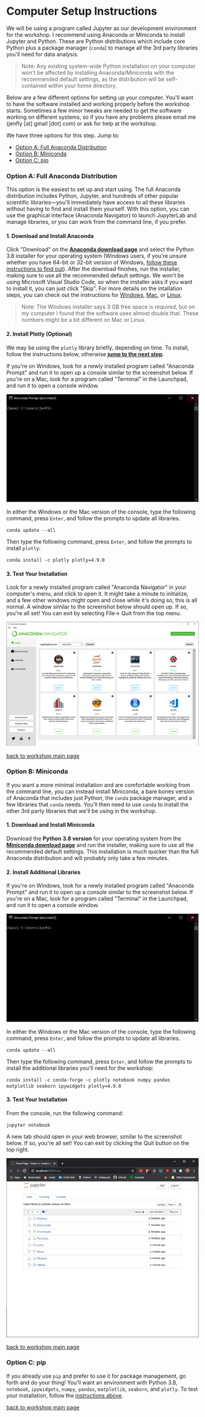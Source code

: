 # Computer Setup Instructions

We will be using a program called Jupyter as our development environment for the workshop. I recommend using Anaconda or Miniconda to install Jupyter and Python. These are Python distributions which include core Python plus a package manager (`conda`) to manage all the 3rd party libraries you'll need for data analysis.

> Note: Any existing system-wide Python installation on your computer won't be affected by installing Anaconda/Miniconda with the recommended default settings, as the distribution will be self-contained within your home directory.


Below are a few different options for setting up your computer. You'll want to have the software installed and working properly before the workshop starts. Sometimes a few minor tweaks are needed to get the software working on different systems, so if you have any problems please email me (jenfly [at] gmail [dot] com) or ask for help at the workshop.


We have three options for this step. Jump to:
- [Option A: Full Anaconda Distribution](#anaconda)
- [Option B: Miniconda](#miniconda)
- [Option C: pip](#pip)

<a id="anaconda"></a>
### Option A: Full Anaconda Distribution

This option is the easiest to set up and start using. The full Anaconda distribution includes Python, Jupyter, and hundreds of other popular scientific libraries&mdash;you'll immediately have access to all these libraries without having to find and install them yourself. With this option, you can use the graphical interface (Anaconda Navigator) to launch JupyterLab and manage libraries, or you can work from the command line, if you prefer.


#### 1. Download and Install Anaconda

Click "Download" on the **[Anaconda download page](https://www.anaconda.com/download/)** and select the Python 3.8 installer for your operating system (Windows users, if you're unsure whether you have 64-bit or 32-bit version of Windows, [follow these instructions to find out](https://support.microsoft.com/en-ca/help/15056/windows-32-64-bit-faq)).  After the download finishes, run the installer, making sure to use all the recommended default settings. We won't be using Microsoft Visual Studio Code, so when the installer asks if you want to install it, you can just click "Skip". For more details on the intallation steps, you can check out the instructions for [Windows](https://docs.anaconda.com/anaconda/install/windows), [Mac](https://docs.anaconda.com/anaconda/install/mac-os), or [Linux](http://docs.anaconda.com/anaconda/install/linux/).

> Note: The Windows installer says 3 GB free space is required, but on my computer I found that the software uses almost double that. These numbers might be a bit different on Mac or Linux.

#### 2. Install Plotly (Optional)

We may be using the `plotly` library briefly, depending on time. To install, follow the instructions below, otherwise **[jump to the next step](#navigator_test)**.
  
If you're on Windows, look for a newly installed program called "Anaconda Prompt" and run it to open up a console similar to the screenshot below. If you're on a Mac, look for a program called "Terminal" in the Launchpad, and run it to open a console window.
    
![console](img/console.png)
    
In either the Windows or the Mac version of the console, type the following command, press `Enter`, and follow the prompts to update all libraries.
```
conda update --all
```
    
Then type the following command, press `Enter`, and follow the prompts to install `plotly`:
```
conda install -c plotly plotly=4.9.0
```

<a id="navigator_test"></a>
#### 3. Test Your Installation

Look for a newly installed program called "Anaconda Navigator" in your computer's menu, and click to open it. It might take a minute to initialize, and a few other windows might open and close while it's doing so, this is all normal. A window similar to the screenshot below should open up. If so, you're all set! You can exit by selecting File-> Quit from the top menu.

![Anaconda Navigator](img/navigator.png)

[back to workshop main page](https://jenfly.github.io/datajam-python/)


<a id="miniconda"></a>
### Option B: Miniconda

If you want a more minimal installation and are comfortable working from the command line, you can instead install Miniconda, a bare bones version of Anaconda that includes just Python, the `conda` package manager, and a few libraries that `conda` needs. You'll then need to use `conda` to install the other 3rd party libraries that we'll be using in the workshop.


#### 1. Download and Install Miniconda

Download the **Python 3.8 version** for your operating system from the **[Miniconda download page](https://conda.io/miniconda.html)** and run the installer, making sure to use all the recommended default settings. This installation is much quicker than the full Anaconda distribution and will probably only take a few minutes.

#### 2. Install Additional Libraries

If you're on Windows, look for a newly installed program called "Anaconda Prompt" and run it to open up a console similar to the screenshot below. If you're on a Mac, look for a program called "Terminal" in the Launchpad, and run it to open a console window.
    
  ![console](img/console.png)
    
In either the Windows or the Mac version of the console, type the following command, press `Enter`, and follow the prompts to update all libraries.
```
conda update --all
```
    
Then type the following command, press `Enter`, and follow the prompts to install the additional libraries you'll need for the workshop:
```
conda install -c conda-forge -c plotly notebook numpy pandas matplotlib seaborn ipywidgets plotly=4.9.0
```

<a id="test"></a>
#### 3. Test Your Installation

From the console, run the following command:
```
jupyter notebook
```

A new tab should open in your web browser, similar to the screenshot below. If so, you're all set! You can exit by clicking the Quit button on the top right.

![notebook_dash](img/notebook_dash.png)

[back to workshop main page](https://jenfly.github.io/datajam-python/)



<a id="pip"></a>
### Option C: pip

If you already use `pip` and prefer to use it for package management, go forth and do your thing! You’ll want an environment with Python 3.8, `notebook`, `ipywidgets`, `numpy`, `pandas`, `matplotlib`, `seaborn`, and `plotly`. To test your installation, follow the [instructions above](#test).


[back to workshop main page](https://jenfly.github.io/datajam-python/)
